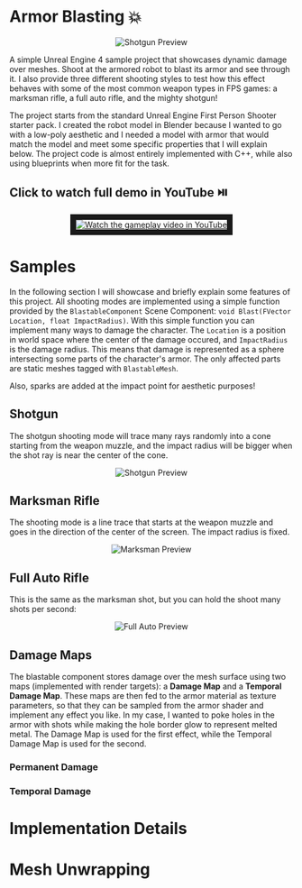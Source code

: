 # Armor Blasting 💥
<p align="center">
   <img src="https://github.com/LDiazN/ArmorBlasting/assets/41093870/ddd9b1ce-a067-4fad-af30-46312bd93ec7" alt="Shotgun Preview"/>
</p>

A simple Unreal Engine 4 sample project that showcases dynamic damage over meshes. Shoot at the armored robot to blast its armor and see through it. I also provide three different shooting styles to test how this effect behaves with some of the most common weapon types in FPS games: a marksman rifle, a full auto rifle, and the mighty shotgun!

The project starts from the standard Unreal Engine First Person Shooter starter pack. I created the robot model in Blender because I wanted to go with a low-poly aesthetic and I needed a model with armor that would match the model and meet some specific properties that I will explain below. The project code is almost entirely implemented with C++, while also using blueprints when more fit for the task. 

## Click to watch full demo in YouTube ⏯️

<p align="center">
<a href="https://www.youtube.com/watch?v=gGf-r-gn8gM" target="_blank" align="center">
 <img src="https://i.ytimg.com/vi/FS4jb0s5NAk/0.jpg" alt="Watch the gameplay video in YouTube" border="10" />
</a>
</p>

# Samples
In the following section I will showcase and briefly explain some features of this project. All shooting modes are implemented using a simple function 
provided by the `BlastableComponent` Scene Component: `void Blast(FVector Location, float ImpactRadius)`. With this simple function you can implement many ways to 
damage the character. The `Location` is a position in world space where the center of the damage occured, and `ImpactRadius` is the damage radius. This means that damage
is represented as a sphere intersecting some parts of the character's armor. The only affected parts are static meshes tagged with `BlastableMesh`.

Also, sparks are added at the impact point for aesthetic purposes!

## Shotgun
The shotgun shooting mode will trace many rays randomly into a cone starting from the weapon muzzle, and the impact radius will be bigger when the shot ray is near the center of the cone.
<p align="center">
   <img src="https://github.com/LDiazN/ArmorBlasting/assets/41093870/ddd9b1ce-a067-4fad-af30-46312bd93ec7" alt="Shotgun Preview"/>
</p>

## Marksman Rifle
The shooting mode is a line trace that starts at the weapon muzzle and goes in the direction of the center of the screen. The impact radius is fixed.
<p align="center">
   <img src="https://github.com/LDiazN/ArmorBlasting/assets/41093870/abae4cd1-8049-47e2-a782-cbcafa251a97" alt="Marksman Preview"/>
</p>

## Full Auto Rifle
This is the same as the marksman shot, but you can hold the shoot many shots per second:
<p align="center">
   <img src="https://github.com/LDiazN/ArmorBlasting/assets/41093870/d3c4b61b-d69a-408f-803c-4783c00c450f" alt="Full Auto Preview"/>
</p>

## Damage Maps
The blastable component stores damage over the mesh surface using two maps (implemented with render targets): a **Damage Map** and a **Temporal Damage Map**. These maps are then fed to the armor material as texture parameters, so that they can be sampled from the armor shader and implement any effect you like. In my case, I wanted to poke holes in the armor with shots while making the hole border glow to represent melted metal. The Damage Map is used for the first effect, while the Temporal Damage Map is used for the second.  

### Permanent Damage

### Temporal Damage

# Implementation Details

# Mesh Unwrapping 

